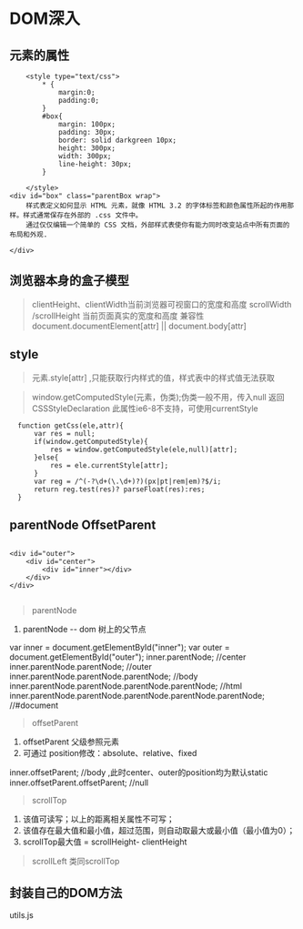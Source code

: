 # DOM深入

## 元素的属性

```
    <style type="text/css">
        * {
            margin:0;
            padding:0;
        }
        #box{
            margin: 100px;
            padding: 30px;
            border: solid darkgreen 10px;
            height: 300px;
            width: 300px;
            line-height: 30px;
        }
        
    </style>
<div id="box" class="parentBox wrap">
    样式表定义如何显示 HTML 元素，就像 HTML 3.2 的字体标签和颜色属性所起的作用那样。样式通常保存在外部的 .css 文件中。
    通过仅仅编辑一个简单的 CSS 文档，外部样式表使你有能力同时改变站点中所有页面的布局和外观.
    
</div>
```





  
## 浏览器本身的盒子模型

> clientHeight、clientWidth当前浏览器可视窗口的宽度和高度
> scrollWidth /scrollHeight 当前页面真实的宽度和高度
> 兼容性 document.documentElement[attr] || document.body[attr]

## style
> 元素.style[attr] ,只能获取行内样式的值，样式表中的样式值无法获取

> window.getComputedStyle(元素，伪类);伪类一般不用，传入null
  返回 CSSStyleDeclaration
  此属性ie6-8不支持，可使用currentStyle
  
```
  function getCss(ele,attr){
      var res = null;
      if(window.getComputedStyle){
          res = window.getComputedStyle(ele,null)[attr];
      }else{
          res = ele.currentStyle[attr];
      }
      var reg = /^(-?\d+(\.\d+)?)(px|pt|rem|em)?$/i;
      return reg.test(res)? parseFloat(res):res;
  }
```

## parentNode OffsetParent

```

<div id="outer">
    <div id="center">
        <div id="inner"></div>
    </div>
</div>


```

> parentNode
1. parentNode -- dom 树上的父节点

var inner = document.getElementById("inner");
var outer = document.getElementById("outer");
inner.parentNode; //center
inner.parentNode.parentNode; //outer
inner.parentNode.parentNode.parentNode; //body
inner.parentNode.parentNode.parentNode.parentNode; //html
inner.parentNode.parentNode.parentNode.parentNode.parentNode; //#document

> offsetParent
1. offsetParent 父级参照元素
2. 可通过 position修改：absolute、relative、fixed

inner.offsetParent; //body ,此时center、outer的position均为默认static
inner.offsetParent.offsetParent; //null

> scrollTop
 1. 该值可读写；以上的距离相关属性不可写；
 2. 该值存在最大值和最小值，超过范围，则自动取最大或最小值（最小值为0）；
 3. scrollTop最大值 = scrollHeight- clientHeight

> scrollLeft
 类同scrollTop
 
## 封装自己的DOM方法
utils.js



